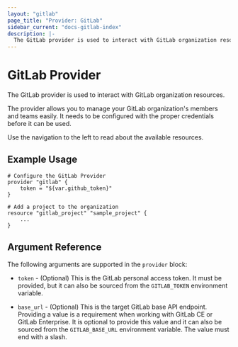 ```yaml
---
layout: "gitlab"
page_title: "Provider: GitLab"
sidebar_current: "docs-gitlab-index"
description: |-
  The GitLab provider is used to interact with GitLab organization resources.
---
```


# GitLab Provider

The GitLab provider is used to interact with GitLab organization resources.

The provider allows you to manage your GitLab organization's members and teams easily.
It needs to be configured with the proper credentials before it can be used.

Use the navigation to the left to read about the available resources.

## Example Usage

```hcl
# Configure the GitLab Provider
provider "gitlab" {
    token = "${var.github_token}"
}

# Add a project to the organization
resource "gitlab_project" "sample_project" {
    ...
}
```

## Argument Reference

The following arguments are supported in the `provider` block:

* `token` - (Optional) This is the GitLab personal access token. It must be provided, but
  it can also be sourced from the `GITLAB_TOKEN` environment variable.

* `base_url` - (Optional) This is the target GitLab base API endpoint. Providing a value is a
  requirement when working with GitLab CE or GitLab Enterprise.  It is optional to provide this value and
  it can also be sourced from the `GITLAB_BASE_URL` environment variable.  The value must end with a slash.
